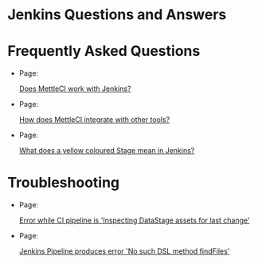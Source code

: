 # Jenkins Questions and Answers

# Frequently Asked Questions

*   Page:
    
    [Does MettleCI work with Jenkins?](/wiki/spaces/MCIDOC/pages/271908887/Does+MettleCI+work+with+Jenkins)
    
*   Page:
    
    [How does MettleCI integrate with other tools?](/wiki/spaces/MCIDOC/pages/457408522/How+does+MettleCI+integrate+with+other+tools)
    
*   Page:
    
    [What does a yellow coloured Stage mean in Jenkins?](/wiki/spaces/MCIDOC/pages/2255618066/What+does+a+yellow+coloured+Stage+mean+in+Jenkins)
    

# Troubleshooting

*   Page:
    
    [Error while CI pipeline is 'Inspecting DataStage assets for last change'](/wiki/spaces/MCIDOC/pages/1261404171/Error+while+CI+pipeline+is+Inspecting+DataStage+assets+for+last+change)
    
*   Page:
    
    [Jenkins Pipeline produces error 'No such DSL method findFiles'](/wiki/spaces/MCIDOC/pages/2266562565/Jenkins+Pipeline+produces+error+No+such+DSL+method+findFiles)